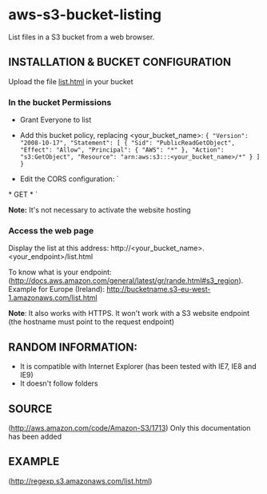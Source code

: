 aws-s3-bucket-listing
=====================

List files in a S3 bucket from a web browser.

INSTALLATION & BUCKET CONFIGURATION
-----------------------------------

Upload the file [list.html](https://github.com/caussourd/aws-s3-bucket-listing/blob/master/list.html) in your bucket

### In the bucket Permissions
- Grant Everyone to list
- Add this bucket policy, replacing <your_bucket_name>:
`{
	"Version": "2008-10-17",
	"Statement": [
		{
			"Sid": "PublicReadGetObject",
			"Effect": "Allow",
			"Principal": {
				"AWS": "*"
			},
			"Action": "s3:GetObject",
			"Resource": "arn:aws:s3:::<your_bucket_name>/*"
		}
	]
}`

- Edit the CORS configuration: 
`<?xml version="1.0" encoding="UTF-8"?>
<CORSConfiguration xmlns="http://s3.amazonaws.com/doc/2006-03-01/">
    <CORSRule>
        <AllowedOrigin>*</AllowedOrigin>
        <AllowedMethod>GET</AllowedMethod>
        <AllowedHeader>*</AllowedHeader>
    </CORSRule>
</CORSConfiguration>`

**Note:** It's not necessary to activate the website hosting

### Access the web page
Display the list at this address: 
http://<your_bucket_name>.<your_endpoint>/list.html

To know what is your endpoint: (http://docs.aws.amazon.com/general/latest/gr/rande.html#s3_region). Example for Europe (Ireland): http://bucketname.s3-eu-west-1.amazonaws.com/list.html

**Note**: It also works with HTTPS. It won't work with a S3 website endpoint (the hostname must point to the request endpoint)

RANDOM INFORMATION: 
-------------------
- It is compatible with Internet Explorer (has been tested with IE7, IE8 and IE9)
- It doesn't follow folders 

SOURCE
------
(http://aws.amazon.com/code/Amazon-S3/1713)
Only this documentation has been added

EXAMPLE
-------
(http://regexp.s3.amazonaws.com/list.html)